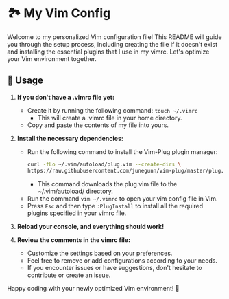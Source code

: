 # 🏞 My Vim Config

Welcome to my personalized Vim configuration file! This README will guide you through the setup process, including creating the file if it doesn't exist and installing the essential plugins that I use in my vimrc. Let's optimize your Vim environment together.

## 🧾 Usage

1. **If you don't have a .vimrc file yet:**
   - Create it by running the following command: `touch ~/.vimrc`
     - This will create a .vimrc file in your home directory.
   - Copy and paste the contents of my file into yours.

2. **Install the necessary dependencies:**
   - Run the following command to install the Vim-Plug plugin manager:
     ```bash
     curl -fLo ~/.vim/autoload/plug.vim --create-dirs \
     https://raw.githubusercontent.com/junegunn/vim-plug/master/plug.vim
     ```
     - This command downloads the plug.vim file to the ~/.vim/autoload/ directory.
   - Run the command `vim ~/.vimrc` to open your vim config file in Vim.
   - Press `Esc` and then type `:PlugInstall` to install all the required plugins specified in your vimrc file.

3. **Reload your console, and everything should work!**

4. **Review the comments in the vimrc file:**
   - Customize the settings based on your preferences.
   - Feel free to remove or add configurations according to your needs.
   - If you encounter issues or have suggestions, don't hesitate to contribute or create an issue.

Happy coding with your newly optimized Vim environment! 🚀

